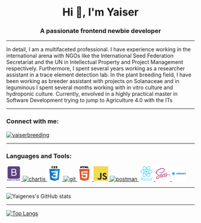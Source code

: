 <h1 align="center">Hi 👋, I'm Yaiser</h1>
<h3 align="center">A passionate frontend newbie developer</h3>

<hr/>

<p align="left">In detail, I am a multifaceted professional. I have experience working in the international arena with NGOs like the International Seed Federation Secretariat and the UN in Intellectual Property and Project Management respectively. Furthermore, I spent several years working as a researcher assistant in a trace element detection lab. In the plant breeding field, I have been working as breeder assistant with projects on Solanaceae and in leguminous I spent several months working with in vitro culture and hydroponic culture. Currently, envolved in a highly practical master in Software Development trying to jump to Agriculture 4.0 with the ITs</p>

<hr/>

<h3 align="left">Connect with me:</h3>
<p align="left">
<a href="https://linkedin.com/in/yaiserbreeding" target="blank"><img align="center" src="https://raw.githubusercontent.com/rahuldkjain/github-profile-readme-generator/master/src/images/icons/Social/linked-in-alt.svg" alt="yaiserbreeding" height="30" width="40" /></a>
</p>

<hr/>
<h3 align="left">Languages and Tools:</h3>
<p align="left"> <a href="https://getbootstrap.com" target="_blank"> <img src="https://raw.githubusercontent.com/devicons/devicon/master/icons/bootstrap/bootstrap-plain-wordmark.svg" alt="bootstrap" width="40" height="40"/> </a> <a href="https://www.chartjs.org" target="_blank"> <img src="https://www.chartjs.org/media/logo-title.svg" alt="chartjs" width="40" height="40"/> </a> <a href="https://www.w3schools.com/css/" target="_blank"> <img src="https://raw.githubusercontent.com/devicons/devicon/master/icons/css3/css3-original-wordmark.svg" alt="css3" width="40" height="40"/> </a> <a href="https://git-scm.com/" target="_blank"> <img src="https://www.vectorlogo.zone/logos/git-scm/git-scm-icon.svg" alt="git" width="40" height="40"/> </a> <a href="https://www.w3.org/html/" target="_blank"> <img src="https://raw.githubusercontent.com/devicons/devicon/master/icons/html5/html5-original-wordmark.svg" alt="html5" width="40" height="40"/> </a> <a href="https://developer.mozilla.org/en-US/docs/Web/JavaScript" target="_blank"> <img src="https://raw.githubusercontent.com/devicons/devicon/master/icons/javascript/javascript-original.svg" alt="javascript" width="40" height="40"/> </a> <a href="https://postman.com" target="_blank"> <img src="https://www.vectorlogo.zone/logos/getpostman/getpostman-icon.svg" alt="postman" width="40" height="40"/> </a> <a href="https://reactjs.org/" target="_blank"> <img src="https://raw.githubusercontent.com/devicons/devicon/master/icons/react/react-original-wordmark.svg" alt="react" width="40" height="40"/> </a> <a href="https://sass-lang.com" target="_blank"> <img src="https://raw.githubusercontent.com/devicons/devicon/master/icons/sass/sass-original.svg" alt="sass" width="40" height="40"/> </a> <a href="https://webpack.js.org" target="_blank"> <img src="https://raw.githubusercontent.com/devicons/devicon/d00d0969292a6569d45b06d3f350f463a0107b0d/icons/webpack/webpack-original-wordmark.svg" alt="webpack" width="40" height="40"/> </a> </p>

<hr/>

![Yaigenes's GitHub stats](https://github-readme-stats.vercel.app/api?username=yaigenes&theme=merko&show_icons=true)

<hr/>

[![Top Langs](https://github-readme-stats.vercel.app/api/top-langs/?username=yaigenes&layout=compact)](https://github.com/yaigenes/github-readme-stats)


<!---
YaiGenes/YaiGenes is a ✨ special ✨ repository because its `README.md` (this file) appears on your GitHub profile.
You can click the Preview link to take a look at your changes.
--->

